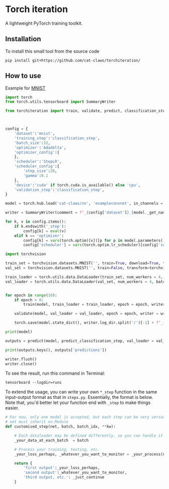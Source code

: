 # Torch iteration
A lightweight PyTorch training toolkit.

## Installation
To install this small tool from the source code
```
pip install git+https://github.com/cat-claws/torchiteration/
```

## How to use
Example for [MNIST](https://github.com/pytorch/examples/blob/main/mnist/main.py)
```python
import torch
from torch.utils.tensorboard import SummaryWriter

from torchiteration import train, validate, predict, classification_step, predict_classification_step



config = {
	'dataset':'mnist',
	'training_step':'classification_step',
	'batch_size':32,
	'optimizer':'Adadelta',
	'optimizer_config':{
	},
	'scheduler':'StepLR',
	'scheduler_config':{
		'step_size':20,
		'gamma':0.1
	},
	'device':'cuda' if torch.cuda.is_available() else 'cpu',
	'validation_step':'classification_step',
}

model = torch.hub.load('cat-claws/nn', 'exampleconvnet', in_channels = 1).to(config['device'])

writer = SummaryWriter(comment = f"_{config['dataset']}_{model._get_name()}_{config['training_step']}", flush_secs=10)

for k, v in config.items():
	if k.endswith('_step'):
		config[k] = eval(v)
	elif k == 'optimizer':
		config[k] = vars(torch.optim)[v]([p for p in model.parameters() if p.requires_grad], **config[k+'_config'])
		config['scheduler'] = vars(torch.optim.lr_scheduler)[config['scheduler']](config[k], **config['scheduler_config'])		

import torchvision

train_set = torchvision.datasets.MNIST('', train=True, download=True, transform=torchvision.transforms.ToTensor())
val_set = torchvision.datasets.MNIST('', train=False, transform=torchvision.transforms.ToTensor())

train_loader = torch.utils.data.DataLoader(train_set, num_workers = 4, batch_size = config['batch_size'])
val_loader = torch.utils.data.DataLoader(val_set, num_workers = 4, batch_size = config['batch_size'])


for epoch in range(10):
	if epoch > 0:
		train(model, train_loader = train_loader, epoch = epoch, writer = writer, **config)

	validate(model, val_loader = val_loader, epoch = epoch, writer = writer, **config)

	torch.save(model.state_dict(), writer.log_dir.split('/')[-1] + f"_{epoch:03}.pt")

print(model)

outputs = predict(model, predict_classification_step, val_loader = val_loader, **config)

print(outputs.keys(), outputs['predictions'])

writer.flush()
writer.close()
```

To see the result, run this command in Terminal:
```properties
tensorboard --logdir=runs
```

To extend the usage, you can write your own ```*_step``` function in the same input-output format as that in ```steps.py```. Essentially, the format is below. Note that, you'd better let your function end with ```_step``` to make things easier.
```python
# For now, only one model is accepted, but each step can be very versatile
# net must inherit nn.Module
def customised_step(net, batch, batch_idx, **kw):

	# Each dataloader may be defined differently, so you can handle it case by case
	_your_data_at_each_batch  = batch

	# Process your training, testing, etc.
	_your_loss_perhaps, _whatever_you_want_to_monitor = _your_process(net, _your_data_at_each_batch, **kw)

	return {
		'first output':_your_loss_perhaps,
		'second output':_whatever_you_want_to_monitor,
		'third output, etc.': _just_continue
	}
```

